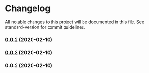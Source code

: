 # Changelog

All notable changes to this project will be documented in this file. See [standard-version](https://github.com/conventional-changelog/standard-version) for commit guidelines.

### [0.0.2](https://github.com/talpor/react-context-manager/compare/v0.0.3...v0.0.2) (2020-02-10)



### [0.0.3](https://github.com/talpor/react-context-manager/compare/v0.0.2...v0.0.3) (2020-02-10)



### 0.0.2 (2020-02-10)
